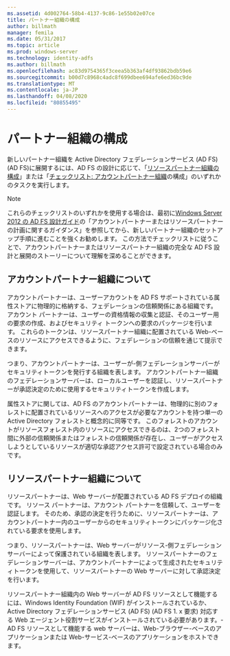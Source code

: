 ```yaml
---
ms.assetid: 4d002764-58b4-4137-9c86-1e55b02e07ce
title: パートナー組織の構成
author: billmath
manager: femila
ms.date: 05/31/2017
ms.topic: article
ms.prod: windows-server
ms.technology: identity-adfs
ms.author: billmath
ms.openlocfilehash: ac83d9754365f3ceea5b363af4df93862bdb59e6
ms.sourcegitcommit: b00d7c8968c4adc8f699dbee694afe6ed36bc9de
ms.translationtype: MT
ms.contentlocale: ja-JP
ms.lasthandoff: 04/08/2020
ms.locfileid: "80855495"
---
```

# <a name="configuring-partner-organizations"></a>パートナー組織の構成

新しいパートナー組織を Active Directory フェデレーションサービス (AD FS) \(AD FS\)に展開するには、AD FS の設計に応じて、「[リソースパートナー組織の構成](Checklist--Configuring-the-Resource-Partner-Organization.md)」または「[チェックリスト: アカウントパートナー組織](Checklist--Configuring-the-Account-Partner-Organization.md)の構成」のいずれかのタスクを実行します。  
  
> [!NOTE]  
> これらのチェックリストのいずれかを使用する場合は、最初に[Windows Server 2012 の AD FS 設計ガイド](https://technet.microsoft.com/library/dd807036.aspx)の「アカウントパートナーまたはリソースパートナーの計画に関するガイダンス」を参照してから、新しいパートナー組織のセットアップ手順に進むことを強くお勧めします。 この方法でチェックリストに従うことで、アカウントパートナーまたはリソースパートナー組織の完全な AD FS 設計と展開のストーリーについて理解を深めることができます。  
  
## <a name="about-account-partner-organizations"></a>アカウントパートナー組織について  
アカウントパートナーは、ユーザーアカウントを AD FS サポートされている属性ストアに物理的に格納する、フェデレーションの信頼関係にある組織です。 アカウント パートナーは、ユーザーの資格情報の収集と認証、そのユーザー用の要求の作成、およびセキュリティ トークンへの要求のパッケージを行います。 これらのトークンは、リソースパートナー組織に配置されている Web\-ベースのリソースにアクセスできるように、フェデレーションの信頼を通じて提示できます。  
  
つまり、アカウントパートナーは、ユーザーが\-側フェデレーションサーバーがセキュリティトークンを発行する組織を表します。 アカウントパートナー組織のフェデレーションサーバーは、ローカルユーザーを認証し、リソースパートナーが承認決定のために使用するセキュリティトークンを作成します。  
  
属性ストアに関しては、AD FS のアカウントパートナーは、物理的に別のフォレストに配置されているリソースへのアクセスが必要なアカウントを持つ単一の Active Directory フォレストと概念的に同等です。 このフォレストのアカウントがリソースフォレスト内のリソースにアクセスできるのは、2つのフォレスト間に外部の信頼関係またはフォレストの信頼関係が存在し、ユーザーがアクセスしようとしているリソースが適切な承認アクセス許可で設定されている場合のみです。  
  
## <a name="about-resource-partner-organizations"></a>リソースパートナー組織について  
リソースパートナーは、Web サーバーが配置されている AD FS デプロイの組織です。 リソース パートナーは、アカウント パートナーを信頼して、ユーザーを認証します。 そのため、承認の決定を行うために、リソースパートナーは、アカウントパートナー内のユーザーからのセキュリティトークンにパッケージ化されている要求を使用します。  
  
つまり、リソースパートナーは、Web サーバーがリソース\-側フェデレーションサーバーによって保護されている組織を表します。 リソースパートナーのフェデレーションサーバーは、アカウントパートナーによって生成されたセキュリティトークンを使用して、リソースパートナーの Web サーバーに対して承認決定を行います。  
  
リソースパートナー組織内の Web サーバーが AD FS リソースとして機能するには、Windows Identity Foundation \(WIF\) がインストールされているか、Active Directory フェデレーションサービス (AD FS) \(AD FS 1. x 要求\) 対応する Web エージェント役割サービスがインストールされている必要があります。\- AD FS リソースとして機能する web サーバーは、Web\-ブラウザー\-ベースのアプリケーションまたは Web\-サービス\-ベースのアプリケーションをホストできます。  
